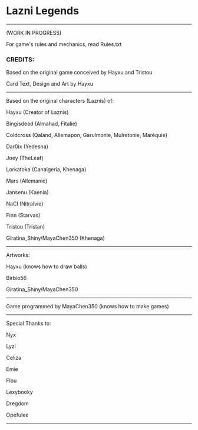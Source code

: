 # Lazni Legends

-----
(WORK IN PROGRESS)

For game's rules and mechanics, read Rules.txt

### CREDITS:

Based on the original game conceived by Hayxu and Tristou

Card Text, Design and Art by Hayxu

-----

Based on the original characters (Laznis) of:

Hayxu (Creator of Laznis)

Bingisdead (Almahad, Fitalie)

Coldcross (Qaland, Allemapon, Garulmonie, Mulretonie, Maréquie)

Dar0ix (Yedesna)

Joey (TheLeaf)

Lorkatoka (Canalgeria, Khenaga)

Mars (Allemanie)

Jansenu (Kaenia)

NaCl (Nitralvie)

Finn (Starvas)

Tristou (Tristan)

Giratina_Shiny/MayaChen350 (Khenaga)

-----

Artworks:

Hayxu (knows how to draw balls)

Birbio56

Giratina_Shiny/MayaChen350


-----

Game programmed by MayaChen350 (knows how to make games)

-----

Special Thanks to:

Nyx

Lyzi

Celiza

Emie

Flou

Lexybooky

Dregdom

Opefulee

-----

